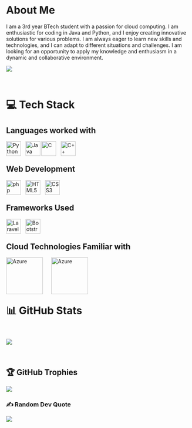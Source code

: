 
# About Me

I am a 3rd year BTech student with a passion for cloud computing. I am enthusiastic for coding in Java and Python, and I enjoy creating innovative solutions for various problems. I am always eager to learn new skills and technologies, and I can adapt to different situations and challenges. I am looking for an opportunity to apply my knowledge and enthusiasm in a dynamic and collaborative environment.

[![](https://visitcount.itsvg.in/api?id=AyushDey&icon=0&color=0)](https://visitcount.itsvg.in)

<br>

# 💻 Tech Stack

## Languages worked with

<img align="left" alt="Python" width="40px" style="padding-right:10px" src="https://cdn.jsdelivr.net/gh/devicons/devicon/icons/python/python-original-wordmark.svg" />

<img align="left" alt="Java" width="40px" style="padding-right:0px" src="https://cdn.jsdelivr.net/gh/devicons/devicon/icons/java/java-original-wordmark.svg" />

<img align="left" alt="C" width="40px" style="padding-right:10px" src="https://cdn.jsdelivr.net/gh/devicons/devicon/icons/c/c-original.svg" />
<img align="left" alt="C++" width="40px" style="padding-right:10px" src="https://cdn.jsdelivr.net/gh/devicons/devicon/icons/cplusplus/cplusplus-original.svg" />



<br><br>

## Web Development

<img align="left" alt="php" width="40px" style="padding-right:10px" src="https://cdn.jsdelivr.net/gh/devicons/devicon/icons/php/php-plain.svg"/>

<img align="left" alt="HTML5" width="40px" style="padding-right:10px" src="https://cdn.jsdelivr.net/gh/devicons/devicon/icons/html5/html5-plain-wordmark.svg" />

<img align="left" alt="CSS3" width="40px" style="padding-right:10px" src="https://cdn.jsdelivr.net/gh/devicons/devicon/icons/css3/css3-plain-wordmark.svg" />

<br><br>


## Frameworks Used

<img align="left" alt="Laravel" width="40px" style="padding-right:10px" src="https://cdn.jsdelivr.net/gh/devicons/devicon/icons/laravel/laravel-plain-wordmark.svg" />

<img align="left" alt="Bootstrap" width="40px" style="padding-right:10px" src="https://cdn.jsdelivr.net/gh/devicons/devicon/icons/bootstrap/bootstrap-plain-wordmark.svg" />


<br><br>

## Cloud Technologies Familiar with

<img align="left" alt="Azure" width="100px" style="padding-right:20px" src="https://cdn.jsdelivr.net/gh/devicons/devicon/icons/azure/azure-original-wordmark.svg" />

<img align="left" alt="Azure" width="100px" style="padding-right:20px" src="https://cdn.jsdelivr.net/gh/devicons/devicon/icons/googlecloud/googlecloud-original-wordmark.svg" />


<br>
<br>
<br>
<br>
<br>

# 📊 GitHub Stats

<br/>

![](https://github-readme-streak-stats.herokuapp.com/?user=AyushDey&theme=gotham&hide_border=false)

<br/>

## 🏆 GitHub Trophies

![](https://github-profile-trophy.vercel.app/?username=AyushDey&theme=dracula&no-frame=true&no-bg=false&margin-w=4)

### ✍️ Random Dev Quote

![](https://quotes-github-readme.vercel.app/api?type=vetical&theme=dark)

